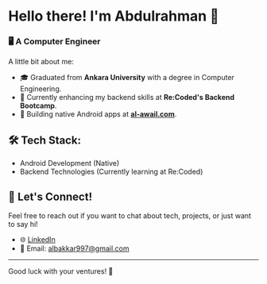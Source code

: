 # Hello there! I'm Abdulrahman 👋

### 🖥️ A Computer Engineer

A little bit about me:

- 🎓 Graduated from **Ankara University** with a degree in Computer Engineering.
- 🚀 Currently enhancing my backend skills at **Re:Coded's Backend Bootcamp**.
- 📱 Building native Android apps at **[al-awail.com](https://www.al-awail.com)**.

## 🛠️ Tech Stack:
- Android Development (Native)
- Backend Technologies (Currently learning at Re:Coded)

## 🤝 Let's Connect!
Feel free to reach out if you want to chat about tech, projects, or just want to say hi!

- 🌐 [LinkedIn]([Your_LinkedIn_Link_Here](https://www.linkedin.com/in/abdulrahman-albakkar-836175165/))
- 📧 Email: albakkar997@gmail.com

---

Good luck with your ventures! 🚀
